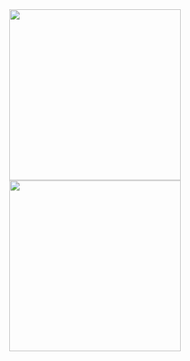 <div class="row" align="center">
    <img height="300px" src="http://github-readme-stats-seven-iota-17.vercel.app/api?username=auriorx&show=reviews,discussions_started,discussions_answered,prs_merged,prs_merged_percentage&theme=gotham&cache_seconds=14400&show_icons=true" />
    <img height="300px" src="http://github-readme-stats-seven-iota-17.vercel.app/api/top-langs/?username=auriorx&layout=donut-vertical&theme=gotham" />
</div>
